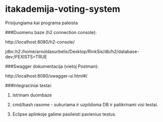 # itakademija-voting-system

Prisijungiama kai programa paleista

###Duomenu baze (h2 connection console):

  http://localhost:8080/h2-console/

  jdbc:h2:/home/arnoldasurbelis/Desktop/RinkSis/db/h2/database-dev;IFEXISTS=TRUE

###Swagger dokumentacija (vietoj Postman):

  http://localhost:8080/swagger-ui.html#/

 ###Integraciniai testai:
  
  1) Istrinam duombaze
  
  2) cmd/bash rasome <mvn clean verify> - sukuriama ir uzpildoma DB ir patikrinami visi testai.
  
  3) Eclipse aplinkoje galime pasileisti pavienius testus.